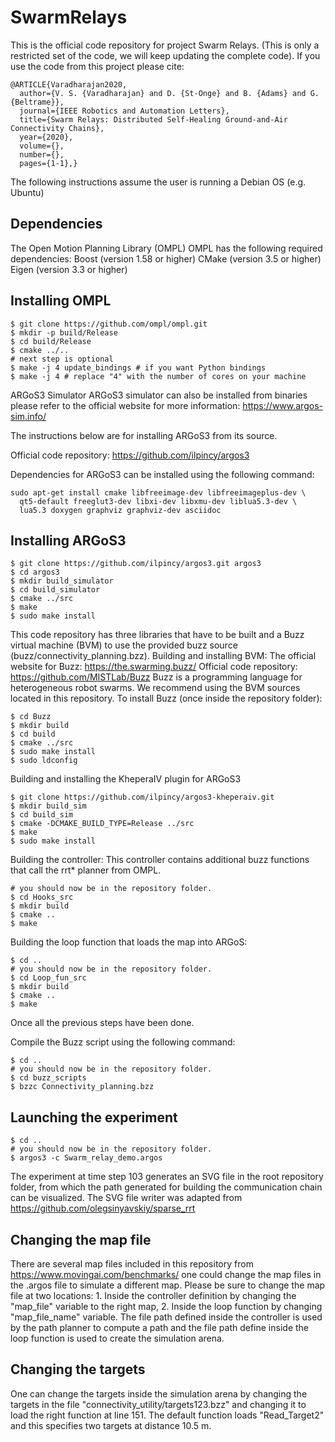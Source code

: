 # SwarmRelays
This is the official code repository for project Swarm Relays.
(This is only a restricted set of the code, we will keep updating the complete code). 
If you use the code from this project please cite: 

```
@ARTICLE{Varadharajan2020,
  author={V. S. {Varadharajan} and D. {St-Onge} and B. {Adams} and G. {Beltrame}},
  journal={IEEE Robotics and Automation Letters}, 
  title={Swarm Relays: Distributed Self-Healing Ground-and-Air Connectivity Chains}, 
  year={2020},
  volume={},
  number={},
  pages={1-1},}

```
The following instructions assume the user is running a Debian OS (e.g. Ubuntu)
## Dependencies 
The Open Motion Planning Library (OMPL)
OMPL has the following required dependencies:
Boost (version 1.58 or higher)
CMake (version 3.5 or higher)
Eigen (version 3.3 or higher)
## Installing OMPL
```
$ git clone https://github.com/ompl/ompl.git
$ mkdir -p build/Release
$ cd build/Release
$ cmake ../..
# next step is optional
$ make -j 4 update_bindings # if you want Python bindings
$ make -j 4 # replace "4" with the number of cores on your machine
```
ARGoS3 Simulator
ARGoS3 simulator can also be installed from binaries please refer to the official website for more information: https://www.argos-sim.info/
 
The instructions below are for installing ARGoS3 from its source.

Official code repository: https://github.com/ilpincy/argos3

Dependencies for ARGoS3 can be installed using the following command:
```
sudo apt-get install cmake libfreeimage-dev libfreeimageplus-dev \
  qt5-default freeglut3-dev libxi-dev libxmu-dev liblua5.3-dev \
  lua5.3 doxygen graphviz graphviz-dev asciidoc
```
## Installing ARGoS3
```
$ git clone https://github.com/ilpincy/argos3.git argos3
$ cd argos3
$ mkdir build_simulator
$ cd build_simulator
$ cmake ../src
$ make
$ sudo make install
```
This code repository has three libraries that have to be built and a Buzz virtual machine (BVM) to use the provided buzz source (buzz/connectivity_planning.bzz).
Building and installing BVM:
The official website for Buzz: https://the.swarming.buzz/ 
Official code repository: https://github.com/MISTLab/Buzz
Buzz is a programming language for heterogeneous robot swarms.
We recommend using the BVM sources located in this repository. 
To install Buzz (once inside the repository folder):
```
$ cd Buzz
$ mkdir build
$ cd build
$ cmake ../src
$ sudo make install
$ sudo ldconfig
```
Building and installing the KheperaIV plugin for ARGoS3
```
$ git clone https://github.com/ilpincy/argos3-kheperaiv.git
$ mkdir build_sim
$ cd build_sim
$ cmake -DCMAKE_BUILD_TYPE=Release ../src
$ make
$ sudo make install
``` 
Building the controller:
This controller contains additional buzz functions that call the rrt* planner from OMPL. 
```
# you should now be in the repository folder. 
$ cd Hooks_src
$ mkdir build
$ cmake ..
$ make 
```
Building the loop function that loads the map into ARGoS: 
```
$ cd ..
# you should now be in the repository folder. 
$ cd Loop_fun_src
$ mkdir build
$ cmake ..
$ make
```
Once all the previous steps have been done. 

Compile the Buzz script using the following command: 
```
$ cd .. 
# you should now be in the repository folder. 
$ cd buzz_scripts
$ bzzc Connectivity_planning.bzz
```
## Launching the experiment 
```
$ cd ..
# you should now be in the repository folder.
$ argos3 -c Swarm_relay_demo.argos
```
The experiment at time step 103 generates an SVG file in the root repository folder, from which the path generated for building the communication chain can be visualized. The SVG file writer was adapted from https://github.com/olegsinyavskiy/sparse_rrt

## Changing the map file 
There are several map files included in this repository from https://www.movingai.com/benchmarks/ 
one could change the map files in the .argos file to simulate a different map. Please be sure to change the map file at two locations: 1. Inside the controller definition by changing the "map_file" variable to the right map, 2. Inside the loop function by changing "map_file_name" variable. The file path defined inside the controller is used by the path planner to compute a path and the file path define inside the loop function is used to create the simulation arena.

## Changing the targets
One can change the targets inside the simulation arena by changing the targets in the file "connectivity_utility/targets123.bzz" and changing it to load the right function at line 151. The default function loads "Read_Target2" and this specifies two targets at distance 10.5 m.
 
